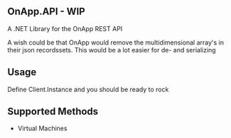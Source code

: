 OnApp.API - WIP
-------------------------

A .NET Library for the OnApp REST API

A wish could be that OnApp would remove the multidimensional array's in their json recordssets.
This would be a lot easier for de- and serializing

Usage
---
Define Client.Instance and you should be ready to rock


Supported Methods
-------------------------
* Virtual Machines

